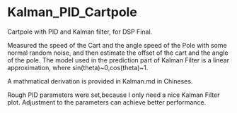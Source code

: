 # Kalman_PID_Cartpole

Cartpole with PID and Kalman filter, for DSP Final.

Measured the speed of the Cart and the angle speed of the Pole with some normal random noise, and then estimate the offset of the cart and the angle of the pole.
 The model used in the prediction part of Kalman Filter is a linear approximation, where sin(theta)~0,cos(theta)~1.

A mathmatical derivation is provided in Kalman.md in Chineses.

Rough PID parameters were set,because I only need a nice Kalman Filter plot. Adjustment to the parameters can achieve better performance.

